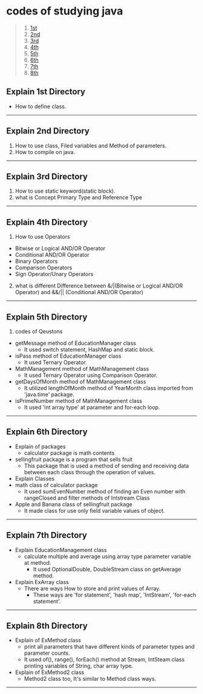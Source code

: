 # codes of studying java

> 1. [1st](#explain-1st-directory)
> 2. [2nd](#explain-2nd-directory)
> 3. [3rd](#explain-3rd-directory)
> 4. [4th](#explain-4th-directory)
> 5. [5th](#explain-5th-directory)
> 6. [6th](#explain-6th-directory)
> 7. [7th](#explain-7th-directory)
> 8. [8th](#explain-8th-directory)

## Explain 1st Directory 
- How to define class.
---
## Explain 2nd Directory 
1. How to use class, Filed variables and Method of parameters.
2. How to compile on java.
---
## Explain 3rd Directory
1. How to use static keyword(static block).
2. what is Concept Primary Type and Reference Type
---
## Explain 4th Directory
1. How to use Operators 
- Bitwise or Logical AND/OR Operator
- Conditional AND/OR Operator
- Binary Operators
- Comparison Operators
- Sign Operator/Unary Operators
2. what is different Difference between &/|(Bitwise or Logical AND/OR Operator) and &&/|| (Conditional AND/OR Operator)
---
## Explain 5th Directory
1. codes of Qeustons
- getMessage method of EducationManager class 
  - It used switch statement, HashMap and static block.
- isPass method of EducationManager class 
  - It used Ternary Operator.
- MathManagement method of MathManagement class
  - It used Ternary Operator using Comparison Operator.
- getDaysOfMonth method of MathManagement class
  - It utilized lengthOfMonth method of YearMonth class imported from 'java.time' package.
- isPrimeNumber method of MathManagement class
  - It used 'int array type' at parameter and for-each loop.
---
## Explain 6th Directory
- Explain of packages
  - calculator package is math contents
- sellingfruit package is a program that sells fruit
  - This package that is used a method of sending and receiving data between each class through the operation of values.
- Explain Classes
- math class of calculator package
  - It used sumEvenNumber method of finding an Even number with rangeClosed and filter methods of Intstream Class
- Apple and Banana class of sellingfruit package
  - It made class for use only field variable values of object.
---
## Explain 7th Directory
- Explain EducationManagement class
  - calculate multiple and average using array type parameter variable at method.
    - It used OptionalDouble, DoubleStream class on getAverage method. 
- Explain ExArray class
  - There are ways How to store and print values of Array.
    - These ways are 'for statement', 'hash map', 'IntStream', 'for-each statement'. 
---
## Explain 8th Directory
- Explain of ExMethod class
  - print all parameters that have different kinds of parameter types and parameter counts.
  - It used of(), range(), forEach() method at Stream, IntSteam class printing variables of String, char array type.
- Explain of ExMethod2 class
  - Method2 class too, It's similar to Method class ways.
---